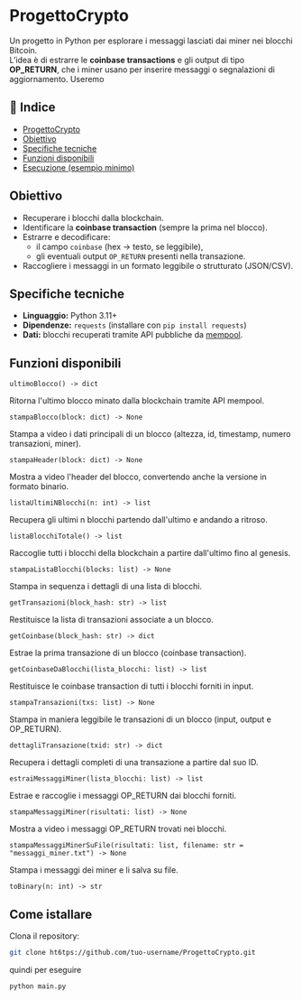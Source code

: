 # ProgettoCrypto

Un progetto in Python per esplorare i messaggi lasciati dai miner nei blocchi Bitcoin.  
L’idea è di estrarre le **coinbase transactions** e gli output di tipo **OP_RETURN**, che i miner usano per inserire messaggi o segnalazioni di aggiornamento.
Useremo 
## 📑 Indice

- [ProgettoCrypto](#progettocrypto)
- [Obiettivo](#obiettivo)
- [Specifiche tecniche](#specifiche-tecniche)
- [Funzioni disponibili](#funzioni-disponibili)
- [Esecuzione (esempio minimo)](#esecuzione-esempio-minimo)
## Obiettivo
- Recuperare i blocchi dalla blockchain.
- Identificare la **coinbase transaction** (sempre la prima nel blocco).
- Estrarre e decodificare:
  - il campo `coinbase` (hex → testo, se leggibile),
  - gli eventuali output `OP_RETURN` presenti nella transazione.
- Raccogliere i messaggi in un formato leggibile o strutturato (JSON/CSV).

## Specifiche tecniche
- **Linguaggio:** Python 3.11+  
- **Dipendenze:** `requests` (installare con `pip install requests`)  
- **Dati:** blocchi recuperati tramite API pubbliche da [mempool](https://mempool.space/it/).

## Funzioni disponibili

```text
ultimoBlocco() -> dict
```
Ritorna l'ultimo blocco minato dalla blockchain tramite API mempool.

```text
stampaBlocco(block: dict) -> None
```
Stampa a video i dati principali di un blocco (altezza, id, timestamp, numero transazioni, miner).

```text
stampaHeader(block: dict) -> None
```
Mostra a video l'header del blocco, convertendo anche la versione in formato binario.

```text
listaUltimiNBlocchi(n: int) -> list
```
Recupera gli ultimi n blocchi partendo dall'ultimo e andando a ritroso.

```text
listaBlocchiTotale() -> list
```
Raccoglie tutti i blocchi della blockchain a partire dall'ultimo fino al genesis.

```text
stampaListaBlocchi(blocks: list) -> None
```
Stampa in sequenza i dettagli di una lista di blocchi.

```text
getTransazioni(block_hash: str) -> list
```
Restituisce la lista di transazioni associate a un blocco.

```text
getCoinbase(block_hash: str) -> dict
```
Estrae la prima transazione di un blocco (coinbase transaction).

```text
getCoinbaseDaBlocchi(lista_blocchi: list) -> list
```
Restituisce le coinbase transaction di tutti i blocchi forniti in input.

```text
stampaTransazioni(txs: list) -> None
```
Stampa in maniera leggibile le transazioni di un blocco (input, output e OP_RETURN).

```text
dettagliTransazione(txid: str) -> dict
```
Recupera i dettagli completi di una transazione a partire dal suo ID.

```text
estraiMessaggiMiner(lista_blocchi: list) -> list
```
Estrae e raccoglie i messaggi OP_RETURN dai blocchi forniti.

```text
stampaMessaggiMiner(risultati: list) -> None
```
Mostra a video i messaggi OP_RETURN trovati nei blocchi.

```text
stampaMessaggiMinerSuFile(risultati: list, filename: str = "messaggi_miner.txt") -> None
```
Stampa i messaggi dei miner e li salva su file.

```text
toBinary(n: int) -> str
```
## Come istallare

Clona il repository:

```bash
git clone ht6tps://github.com/tuo-username/ProgettoCrypto.git
```

quindi per eseguire
```bash
python main.py
```
